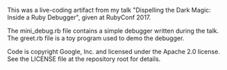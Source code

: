 This was a live-coding artifact from my talk "Dispelling the Dark Magic: Inside a Ruby Debugger", given at RubyConf 2017.

The mini_debug.rb file contains a simple debugger written during the talk. The greet.rb file is a toy program used to demo the debugger.

Code is copyright Google, Inc. and licensed under the Apache 2.0 license. See the LICENSE file at the repository root for details.
